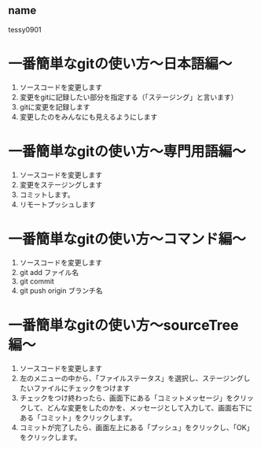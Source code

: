 
## name
tessy0901

# 一番簡単なgitの使い方〜日本語編〜
1. ソースコードを変更します
2. 変更をgitに記録したい部分を指定する（「ステージング」と言います）
3. gitに変更を記録します
4. 変更したのをみんなにも見えるようにします

# 一番簡単なgitの使い方〜専門用語編〜
1. ソースコードを変更します
2. 変更をステージングします
3. コミットします。
4. リモートプッシュします

# 一番簡単なgitの使い方〜コマンド編〜
1. ソースコードを変更します
2. git add ファイル名
3. git commit
4. git push origin ブランチ名

# 一番簡単なgitの使い方〜sourceTree編〜
1. ソースコードを変更します
2. 左のメニューの中から、「ファイルステータス」を選択し、ステージングしたいファイルにチェックをつけます
3. チェックをつけ終わったら、画面下にある「コミットメッセージ」をクリックして、どんな変更をしたのかを、メッセージとして入力して、画面右下にある「コミット」をクリックします。
4. コミットが完了したら、画面左上にある「プッシュ」をクリックし、「OK」をクリックします。
